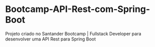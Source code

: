 # Bootcamp-API-Rest-com-Spring-Boot
Projeto criado no Santander Bootcamp | Fullstack Developer para desenvolver uma API Rest para Spring Boot
